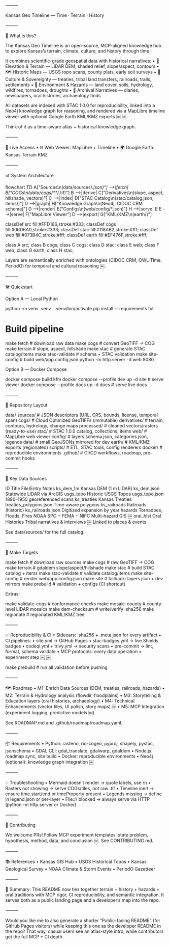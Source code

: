 
⸻

Kansas Geo Timeline — Time · Terrain · History


⸻

🌟 What is this?

The Kansas Geo Timeline is an open-source, MCP-aligned knowledge hub to explore
Kansas’s terrain, climate, culture, and history through time.

It combines scientific-grade geospatial data with historical narratives:
	•	🌄 Elevation & Terrain — LiDAR DEM, shaded relief, slope/aspect, contours
	•	🗺 Historic Maps — USGS topo scans, county plats, early soil surveys
	•	🧭 Culture & Sovereignty — treaties, tribal land transfers, railroads, trails, settlements
	•	🌱 Environment & Hazards — land cover, soils, hydrology, wildfires, tornadoes, droughts
	•	📖 Archival Narratives — diaries, newspapers, oral histories, archaeology finds

All datasets are indexed with STAC 1.0.0 for reproducibility, linked into a
Neo4j knowledge graph for reasoning, and rendered via a MapLibre timeline viewer
with optional Google Earth KML/KMZ exports ￼ ￼.

Think of it as a time-aware atlas + historical knowledge graph.

⸻

🚀 Live Access
	•	🌐 Web Viewer: MapLibre + Timeline
	•	🌍 Google Earth: Kansas Terrain KMZ

⸻

📊 System Architecture

flowchart TD
  A["Sources\n(data/sources/*.json)"] -->|fetch| B["COGs\n(data/cogs/**/*.tif)"]
  B -->|derive| C["Derivatives\n(slope, aspect, hillshade, vectors)"]
  C -->|index| D["STAC Catalog\n(stac/catalog.json, items/)"]
  D -->|graph| H["Knowledge Graph\n(Neo4j, CIDOC CRM schema)"]
  D -->|render| E["Configs\n(web/config/*.json)"]
  H -->|serve| E
  E -->|serve| F["MapLibre Viewer"]
  D -->|export| G["KML/KMZ\n(earth/)"]

  classDef src fill:#FFD166,stroke:#333;
  classDef cogs fill:#06D6A0,stroke:#333;
  classDef stac fill:#118AB2,stroke:#fff;
  classDef web fill:#073B4C,stroke:#fff;
  classDef earth fill:#EF476F,stroke:#fff;

  class A src;
  class B cogs;
  class C cogs;
  class D stac;
  class E web;
  class F web;
  class G earth;
  class H stac;

Layers are semantically enriched with ontologies (CIDOC CRM, OWL-Time, PeriodO)
for temporal and cultural reasoning ￼.

⸻

🛠 Quickstart

Option A — Local Python

python -m venv .venv
. .venv/bin/activate
pip install -r requirements.txt

# Build pipeline
make fetch           # download raw data
make cogs            # convert GeoTIFF → COG
make terrain         # slope, aspect, hillshade
make stac            # generate STAC catalog/items
make stac-validate   # schema + STAC validation
make site-config     # build web/app.config.json
python -m http.server -d web 8080

Option B — Docker Compose

docker compose build kfm
docker compose --profile dev up -d site   # serve viewer
docker compose --profile docs up -d docs  # serve live docs


⸻

📂 Repository Layout

data/
  sources/       # JSON descriptors (URL, CRS, bounds, license, temporal span)
  cogs/          # Cloud Optimized GeoTIFFs (immutable)
  derivatives/   # terrain, contours, hydrology, change maps
  processed/     # cleaned vectors/rasters (ready-to-use)
stac/            # STAC 1.0.0 catalog, collections, items
web/             # MapLibre web viewer
  config/        # layers.schema.json, categories.json, legends
  data/          # small GeoJSONs mirrored for dev
earth/           # KML/KMZ exports (regionated)
scripts/         # ETL, STAC tools, config renderers
docker/          # reproducible environments
.github/         # CI/CD workflows, roadmap, pre-commit hooks


⸻

📑 Key Data Sources

ID	Title	File/Entry	Notes
ks_dem_1m	Kansas DEM (1 m LiDAR)	ks_dem.json	Statewide LiDAR via ArcGIS
usgs_topo	Historic USGS Topos	usgs_topo.json	1890–1950 georeferenced scans
ks_treaties	Kansas Treaties	treaties_polygons.json	Time-aware polygons
ks_railroads	Railroads (historic)	ks_railroads.json	Digitized expansion by year
hazards	Tornadoes, Floods, Fires	NOAA SPC + FEMA + NIFC	Multi-hazard GIS ￼
oral_hist	Oral Histories	Tribal narratives & interviews ￼	Linked to places & events

See data/sources/ for the full catalog.

⸻

🧰 Make Targets

make fetch            # download raw sources
make cogs             # raw GeoTIFF → COG
make terrain          # gdaldem slope/aspect/hillshade
make stac             # build STAC catalog + items
make stac-validate    # validate catalog/items
make site-config      # render web/app.config.json
make site             # fallback: layers.json + dev mirrors
make prebuild         # validation + configs (CI shortcut)

Extras:

make validate-cogs    # conformance checks
make mosaic-county    # county-level LiDAR mosaics
make dem-checksum     # write/verify .sha256
make regionate        # regionated KML/KMZ tree


⸻

✅ Reproducibility & CI
	•	Sidecars: .sha256 + .meta.json for every artifact
	•	CI pipelines:
	•	site.yml → GitHub Pages
	•	stac-badges.yml → live Shields badges
	•	codeql.yml + trivy.yml → security scans
	•	pre-commit → lint, format, schema validate
	•	MCP protocols: every data operation = experiment step ￼ ￼

make prebuild   # run all validation before pushing


⸻

🗺 Roadmap
	•	M1: Enrich Data Sources (DEM, treaties, railroads, hazards)
	•	M2: Terrain & Hydrology analysis (flowdir, floodplains)
	•	M3: Storytelling & Education layers (oral histories, archaeology)
	•	M4: Technical Enhancements (vector tiles, UI polish, story maps) ￼
	•	M5: MCP Integration (experiment logging, predictive models ￼)

See ROADMAP.md and .github/roadmap/roadmap.yaml.

⸻

📦 Requirements
	•	Python: rasterio, rio-cogeo, pyproj, shapely, pystac, jsonschema
	•	GDAL CLI: gdal_translate, gdalwarp, gdaldem
	•	Node.js: roadmap sync, site build
	•	Docker: reproducible environments
	•	Neo4j (optional): knowledge graph integration ￼

⸻

💡 Troubleshooting
	•	Mermaid doesn’t render → quote labels, use \n
	•	Rasters not showing → serve COGs/tiles, not raw .tif
	•	Timeline inert → ensure time.start/end or timeProperty present
	•	Legends missing → define in legend.json or per-layer
	•	File:// blocked → always serve via HTTP (python -m http.server or Docker)

⸻

🤝 Contributing

We welcome PRs!
Follow MCP experiment templates: state problem, hypothesis, method, data, and conclusion ￼.
See CONTRIBUTING.md.

⸻

📚 References
	•	Kansas GIS Hub
	•	USGS Historical Topos
	•	Kansas Geological Survey
	•	NOAA Climate & Storm Events
	•	PeriodO Gazetteer

⸻

🔗 Summary:
This README now ties together terrain + history + hazards + oral traditions with MCP rigor, CI reproducibility, and semantic integration. It serves both as a public landing page and a developer’s map into the repo.

⸻

Would you like me to also generate a shorter “Public-facing README” (for GitHub Pages visitors) while keeping this one as the developer README in the repo? That way, casual users see an atlas-style intro, while contributors get the full MCP + CI depth.
